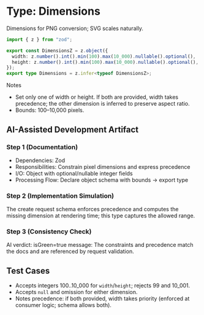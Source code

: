 # Type: Dimensions

Dimensions for PNG conversion; SVG scales naturally.

```ts
import { z } from "zod";

export const DimensionsZ = z.object({
  width: z.number().int().min(100).max(10_000).nullable().optional(),
  height: z.number().int().min(100).max(10_000).nullable().optional(),
});
export type Dimensions = z.infer<typeof DimensionsZ>;
```

Notes
- Set only one of width or height. If both are provided, width takes precedence; the other dimension is inferred to preserve aspect ratio.
- Bounds: 100–10,000 pixels.

## AI-Assisted Development Artifact

### Step 1 (Documentation)
- Dependencies: Zod
- Responsibilities: Constrain pixel dimensions and express precedence
- I/O: Object with optional/nullable integer fields
- Processing Flow: Declare object schema with bounds → export type

### Step 2 (Implementation Simulation)
The create request schema enforces precedence and computes the missing dimension at rendering time; this type captures the allowed range.

### Step 3 (Consistency Check)
AI verdict: isGreen=true
message: The constraints and precedence match the docs and are referenced by request validation.

## Test Cases

- Accepts integers 100..10_000 for `width`/`height`; rejects 99 and 10_001.
- Accepts `null` and omission for either dimension.
- Notes precedence: if both provided, width takes priority (enforced at consumer logic; schema allows both).
